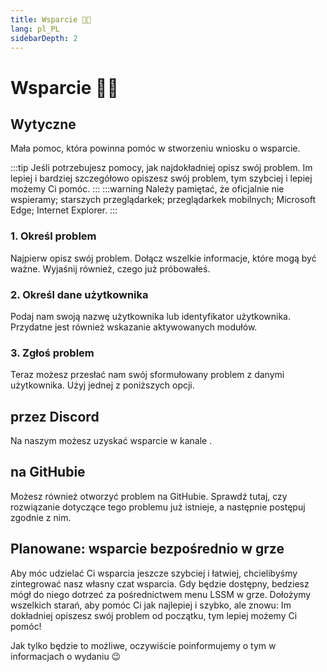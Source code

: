 ```yaml
---
title: Wsparcie 👨‍💻
lang: pl_PL
sidebarDepth: 2
---
```


# Wsparcie 👨‍💻

## Wytyczne
Mała pomoc, która powinna pomóc w stworzeniu wniosku o wsparcie.

:::tip
Jeśli potrzebujesz pomocy, jak najdokładniej opisz swój problem. Im lepiej i bardziej szczegółowo opiszesz swój problem, tym szybciej i lepiej możemy Ci pomóc.
:::
:::warning
Należy pamiętać, że oficjalnie nie wspieramy; starszych przeglądarkek; przeglądarkek mobilnych; Microsoft Edge; Internet Explorer.
:::

### 1. Określ problem
Najpierw opisz swój problem. Dołącz wszelkie informacje, które mogą być ważne. Wyjaśnij również, czego już próbowałeś.

### 2. Określ dane użytkownika
Podaj nam swoją nazwę użytkownika lub identyfikator użytkownika. Przydatne jest również wskazanie aktywowanych modułów.

### 3. Zgłoś problem
Teraz możesz przesłać nam swój sformułowany problem z danymi użytkownika. Użyj jednej z poniższych opcji.

## przez Discord
Na naszym <discord/> możesz uzyskać wsparcie w kanale <discord-channel channel="lssm-help"/>.

## na GitHubie
Możesz również otworzyć problem na <a :href="$theme.variables.github + '/issues'" target="_blank">GitHubie</a>. Sprawdź tutaj, czy rozwiązanie dotyczące tego problemu już istnieje, a następnie postępuj zgodnie z nim.

## Planowane: wsparcie bezpośrednio w grze
Aby móc udzielać Ci wsparcia jeszcze szybciej i łatwiej, chcielibyśmy zintegrować nasz własny czat wsparcia. Gdy będzie dostępny, bedziesz mógł do niego dotrzeć za pośrednictwem menu LSSM w grze. Dołożymy wszelkich starań, aby pomóc Ci jak najlepiej i szybko, ale znowu: Im dokładniej opiszesz swój problem od początku, tym lepiej możemy Ci pomóc!

Jak tylko będzie to możliwe, oczywiście poinformujemy o tym w informacjach o wydaniu :wink:

<!-- ==START_FOOTER== Do NOT edit anything below this line! Any edits will be removed as content is auto generated! -->
[lssm.status]: https://status.lss-manager.de/
[lssm.discord]: https://discord.gg/RcTNjpB
[lssm.userscript]: https://v4.lss-manager.de/lssm-v4.user.js
[lssm.donations]: https://donate.lss-manager.de/
[docs]: https://docs.lss-manager.de/
[docs.apps]: /pl_PL/apps.md
[docs.appstore]: /pl_PL/appstore.md
[docs.bugs]: /pl_PL/bugs.md
[docs.error_report]: /pl_PL/error_report.md
[docs.faq]: /pl_PL/faq.md
[docs.metadata]: /pl_PL/metadata.md
[docs.other]: /pl_PL/other.md
[docs.settings]: /pl_PL/settings.md
[docs.suggestions]: /pl_PL/suggestions.md
[docs.support]: /pl_PL/support.md
[games.self]: https://operatorratunkowy.pl
[tampermonkey]: https://tampermonkey.net/
[github]: https://github.com/LSS-Manager/LSSM-V.4
[github.issues]: https://github.com/LSS-Manager/LSSM-V.4/issues
[github.issues.open]: https://github.com/LSS-Manager/LSSM-V.4/issues?q=is%3Aissue+is%3Aopen+label%3Abug